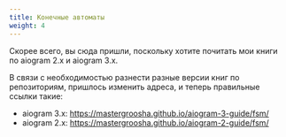 ```yaml
---
title: Конечные автоматы
weight: 4
---
```


Скорее всего, вы сюда пришли, поскольку хотите почитать мои книги по aiogram 2.x и aiogram 3.x.

В связи с необходимостью разнести разные версии книг по репозиториям, пришлось изменить адреса, и теперь правильные ссылки такие:

* aiogram 3.x: https://mastergroosha.github.io/aiogram-3-guide/fsm/
* aiogram 2.x: https://mastergroosha.github.io/aiogram-2-guide/fsm/